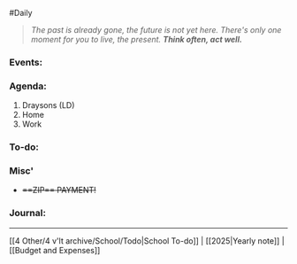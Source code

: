 #Daily
>*The past is already gone, the future is not yet here. There's only one moment for you to live, the present.*
>***Think often, act well.***
### Events:

### Agenda:
1. Draysons (LD)
2. Home
3. Work
### To-do:

### Misc'
- ~~==ZIP== PAYMENT!~~
### Journal:

---
[[4 Other/4 v'lt archive/School/Todo|School To-do]] | [[2025|Yearly note]] | [[Budget and Expenses]]